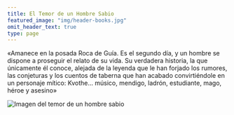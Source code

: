 ```yaml
---
title: El Temor de un Hombre Sabio
featured_image: "img/header-books.jpg"
omit_header_text: true
type: page
---
```


«Amanece en la posada Roca de Guía. Es el segundo día, y un hombre se dispone a proseguir el relato de su vida. Su verdadera historia, la que únicamente él conoce, alejada de la leyenda que le han forjado los rumores, las conjeturas y los cuentos de taberna que han acabado convirtiéndole en un personaje mítico: Kvothe... músico, mendigo, ladrón, estudiante, mago, héroe y asesino»

![Imagen del temor de un hombre sabio](/img/el_temor_de_un_hombre_sabio.jpg)